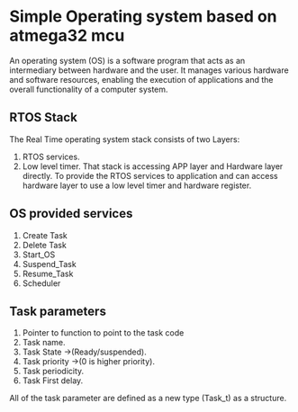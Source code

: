# Simple Operating system based on atmega32 mcu
An operating system (OS) is a software program that acts as an intermediary between  hardware and the user. It manages various hardware and software resources, enabling the execution of applications and the overall functionality of a computer system.

## RTOS Stack
The Real Time operating system stack consists of two Layers:
1. RTOS services.
2. Low level timer.
   That stack is accessing APP layer and Hardware layer directly.
   To provide the RTOS services to application and can access hardware layer to use a low level timer and hardware register.

## OS provided services
1. Create Task
2. Delete Task
3. Start_OS
4. Suspend_Task
5. Resume_Task
6. Scheduler

## Task parameters
1. Pointer to function to point to the task code
2. Task name.
3. Task State    ->(Ready/suspended).
4. Task priority ->(0 is higher priority).
5. Task periodicity.
6. Task First delay.

All of the task parameter are defined as a new type (Task_t) as a structure.
   
